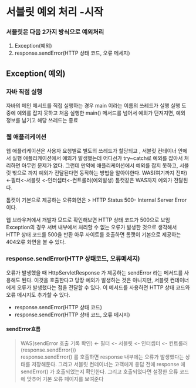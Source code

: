 # 서블릿 예외 처리 -시작
### 서블릿은 다음 2가지 방식으로 예외처리
1. Exception(예외)
2. response.sendError(HTTP 상태 코드, 오류 메세지)

## Exception( 예외)
### 자바 직접 실행
자바의 메인 메서드를 직접 실행하는 경우 main 이라는 이름의 쓰레드가 실행
실행 도중에 예외를 잡지 못하고 처음 실행한 main() 메서드를 넘어서 예외가 던져지면, 예외 정보를 남기고 해당 쓰레드는 종료

### 웹 애플리케이션
웹 애플리케이션은 사용자 요청별로 별도의 쓰레드가 할당되고 , 서블릿 컨테이너 안에서 실행
애플리케이션에서 예외가 발생했는데 어디선가 try~catch로 예외를 잡아서 처리하면 아무런 문제가 없다.
그런데 만약에 애플리케이션에서 예외를 잡지 못하고, 서블릿 밖으로 까지 예외가 전달된다면 동작하는 방법을 알아야한다.
WAS(여기까지 전파)<-필터<-서블릿 <-인터셉터<-컨트롤러(예외발생)
톰캣같은 WAS까지 예외가 전달된다. 

톰캣이 기본으로 제공하는 오류화면은 > HTTP Status 500- Internal Server Error이다.

웹 브라우저에서 개발자 모드로 확인해보면 HTTP 상태 코드가 500으로 보임
Exception의 경우 서버 내부에서 처리할 수 없는 오류가 발생한 것으로 생각해서 HTTP 상태 코드를 500을 반환 
아무 사이트를 호출하면 톰캣이 기본으로 제공하는 404오류 화면을 볼 수 있다.

### response.sendError(HTTP 상태코드, 오류메세지)
오류가 발생했을 때 HttpServletResponse 가 제공하는 sendError 라는 메서드를 사용해도 된다. 
이것을 호출한다고 당장 예외가 발생하는 것은 아니지만, 서블릿 컨테이너에게 오류가 발생했다는 점을
전달할 수 있다.
이 메서드를 사용하면 HTTP 상태 코드와 오류 메시지도 추가할 수 있다.

* response.sendError(HTTP 상태 코드)
* response.sendError(HTTP 상태 코드, 오류 메시지)

#### sendError흐름
> WAS(sendError 호출 기록 확인) <- 필터 <- 서블릿 <- 인터셉터 <- 컨트롤러(response.sendError())  
response.sendError() 를 호출하면 response 내부에는 오류가 발생했다는 상태를 저장해둔다.
그리고 서블릿 컨테이너는 고객에게 응답 전에 response 에 sendError() 가 호출되었는지 확인한다. 
그리고 호출되었다면 설정한 오류 코드에 맞추어 기본 오류 페이지를 보여준다

